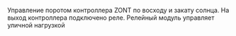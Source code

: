 Управление поротом контроллера ZONT по восходу и закату солнца.
На выход контроллера подключено реле. Релейный модуль управляет уличной нагрузкой